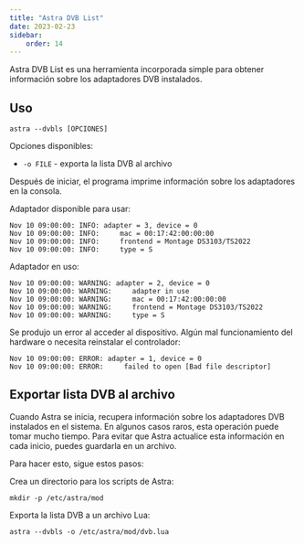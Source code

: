 ```yaml
---
title: "Astra DVB List"
date: 2023-02-23
sidebar:
    order: 14
---
```


Astra DVB List es una herramienta incorporada simple para obtener información sobre los adaptadores DVB instalados.

## Uso

```
astra --dvbls [OPCIONES]
```

Opciones disponibles:

- `-o FILE` - exporta la lista DVB al archivo

Después de iniciar, el programa imprime información sobre los adaptadores en la consola.

Adaptador disponible para usar:

```
Nov 10 09:00:00: INFO: adapter = 3, device = 0
Nov 10 09:00:00: INFO:     mac = 00:17:42:00:00:00
Nov 10 09:00:00: INFO:     frontend = Montage DS3103/TS2022
Nov 10 09:00:00: INFO:     type = S
```

Adaptador en uso:

```
Nov 10 09:00:00: WARNING: adapter = 2, device = 0
Nov 10 09:00:00: WARNING:     adapter in use
Nov 10 09:00:00: WARNING:     mac = 00:17:42:00:00:00
Nov 10 09:00:00: WARNING:     frontend = Montage DS3103/TS2022
Nov 10 09:00:00: WARNING:     type = S
```

Se produjo un error al acceder al dispositivo. Algún mal funcionamiento del hardware o necesita reinstalar el controlador:

```
Nov 10 09:00:00: ERROR: adapter = 1, device = 0
Nov 10 09:00:00: ERROR:     failed to open [Bad file descriptor]
```

## Exportar lista DVB al archivo

Cuando Astra se inicia, recupera información sobre los adaptadores DVB instalados en el sistema. En algunos casos raros, esta operación puede tomar mucho tiempo. Para evitar que Astra actualice esta información en cada inicio, puedes guardarla en un archivo.

Para hacer esto, sigue estos pasos:

Crea un directorio para los scripts de Astra:

```
mkdir -p /etc/astra/mod
```

Exporta la lista DVB a un archivo Lua:

```
astra --dvbls -o /etc/astra/mod/dvb.lua
```